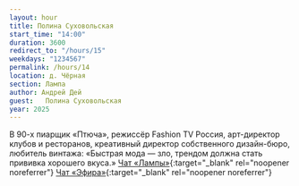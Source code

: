 ```yaml
---
layout: hour
title: Полина Суховольская
start_time: "14:00"
duration: 3600
redirect_to: "/hours/15"
weekdays: "1234567"
permalink: /hours/14
location: д. Чёрная
section: Лампа
author: Андрей Дей
guest:   Полина Суховольская
year: 2025
---
```


В 90-х пиарщик «Птюча», режиссёр Fashion TV Россия, арт-директор клубов и ресторанов, креативный директор собственного дизайн-бюро, любитель винтажа: «Быстрая мода — зло, трендом должна стать прививка хорошего вкуса.»
[Чат «Лампы»](https://t.me/+FoLT2fWPq_ExYzIy){:target="_blank" rel="noopener noreferrer"} [Чат «Эфира»](https://t.me/+nk0UKze8dEczZDAy){:target="_blank" rel="noopener noreferrer"}
